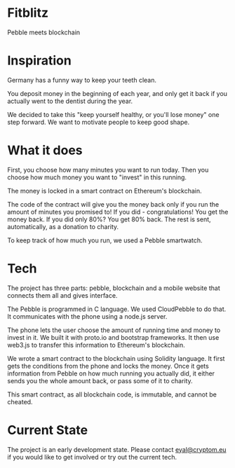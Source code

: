 # Fitblitz
Pebble meets blockchain

# Inspiration

Germany has a funny way to keep your teeth clean.

You deposit money in the beginning of each year, and only get it back if you actually went to the dentist during the year.

We decided to take this "keep yourself healthy, or you'll lose money" one step forward. We want to motivate people to keep good shape.

# What it does
First, you choose how many minutes you want to run today. Then you choose how much money you want to "invest" in this running.

The money is locked in a smart contract on Ethereum's blockchain.

The code of the contract will give you the money back only if you run the amount of minutes you promised to! If you did - congratulations! You get the money back. If you did only 80%? You get 80% back. The rest is sent, automatically, as a donation to charity.

To keep track of how much you run, we used a Pebble smartwatch.

# Tech
The project has three parts: pebble, blockchain and a mobile website that connects them all and gives interface.

The Pebble is programmed in C language. We used CloudPebble to do that. It communicates with the phone using a node.js server.

The phone lets the user choose the amount of running time and money to invest in it. We built it with proto.io and bootstrap frameworks. It then use web3.js to transfer this information to Ethereum's blockchain.

We wrote a smart contract to the blockchain using Solidity language. It first gets the conditions from the phone and locks the money. Once it gets information from Pebble on how much running you actually did, it either sends you the whole amount back, or pass some of it to charity.

This smart contract, as all blockchain code, is immutable, and cannot be cheated.

# Current State
The project is an early development state. Please contact eyal@cryptom.eu if you would like to get involved or try out the current tech.
